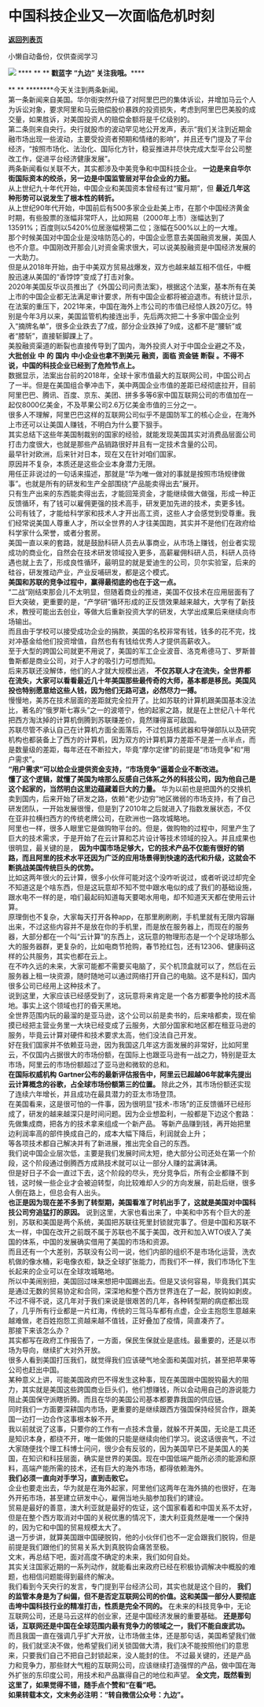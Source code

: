 # 中国科技企业又一次面临危机时刻

[**返回列表页**](/gzh/九边)

小懒自动备份，仅供查阅学习

******![](https://mmbiz.qpic.cn/mmbiz_gif/Lvm6UAoJibrP9JEWQRXR3swLXRYlFicicbg2q6gYPiapiaCkPr8GibxibGO0jcDe76cnAUJ3KBkCmyTIZBueDAOslJ0Zw/640?wx_fmt=gif)******
**** ** ** **戳蓝字 **“九边”** 关注我哦。******  

 ** ** ********今天关注到两条新闻。  
第一条新闻来自美国。华尔街突然升级了对阿里巴巴的集体诉讼，并增加马云个人为诉讼对象，要求阿里和马云赔偿股价暴跌的投资损失，考虑到阿里巴巴美股的成交量，如果胜诉，对美国投资人的赔偿金额将是千亿级别的。  
第二条则来自央行。央行就股市的波动罕见地公开发声，表示“我们关注到近期金融市场出现一些波动，主要受投资者预期和情绪的影响”，并且还专门提及了平台经济，“按照市场化、法治化、国际化方针，稳妥推进并尽快完成大型平台公司整改工作，促进平台经济健康发展”。  
两条新闻看似关联不大，其实都涉及中美竞争和中国科技企业。 **一边是来自华尔街国际资本的绞杀，另一边是中国监管层对平台企业的力挺。**  
从上世纪九十年代开始，中国企业和美国资本曾经有过“蜜月期”，但 **最近几年这种形势可以说发生了根本性的转折。**  
从上世纪90年代开始，中国前后有500多家企业赴美上市，在那个中国经济黄金时期，有些股票的涨幅非常吓人，比如网易（2000年上市）涨幅达到了13591%；百度则以5420%位居涨幅榜第二位；涨幅在500%以上的一大堆。  
那个时候美国对中国企业是没啥防范心的，中国企业愿意去美国融资发展，美国人也不介意。中国刚改开那会儿对资金需求很大，可以说美股融资是中国经济发展的一大助力。  
但是从2018年开始，由于中美双方贸易战爆发，双方也越来越互相不信任，中概股迅速从美国的“香饽饽”变成了打击对象。  
2020年美国反华议员推出了《外国公司问责法案》，根据这个法案，基本所有在美上市的中国企业都无法满足审计要求，所有中国企业都将被迫退市。有统计显示，在法案的重压下，2021年来，中国在海外上市公司的市值已经惊人跌20万亿。特别是今年3月以来，美国监管机构接连出手，先后两次把二十多家中国企业列入“摘牌名单”，很多企业跌去了7成，部分企业跌掉了9成，这都不是“腰斩”或者“膝斩”，直接斩脚踝上了。  
美股融资渠道的断裂也直接传导到了国内，海外投资人对于中国企业避之不及， **大批创业** **中** **的** **国内** **中小企业也拿不到美元**
**融资，面临** **资金链** **断裂** **。不得不说，中国的科技企业已经到了危险节点上。**  
数据显示，法案出台前的2018年，全球十家市值最大的互联网公司，中国公司占了一半。但是在美国组合拳冲击下，美中两国企业市值的差距已经彻底拉开，目前阿里巴巴、腾讯、百度、京东、美团、拼多多等6家中国互联网公司的市值加在一起仅8000亿美金，不及苹果公司2.6万亿美金市值的三分之一。  
很多人不理解，阿里巴巴这样的互联网公司似乎不是国防军工的核心企业，在海外上市还可以让美国人赚钱，不明白为什么要下狠手。  
其实总结下这些年美国制裁别的国家的经验，就能发现美国其实对消费品层面公司打击力度很大，也就是那些产品销路很好并且有一定技术含量的公司。  
最早针对欧洲，后来针对日本，现在又在针对咱们国家。  
原因并不复杂，本质还是这些企业本身潜力无限。  
用任正非说过的一句话来描述，那就是“华为唯一做对的事就是按照市场规律做事”。也就是所有的研发和生产全部围绕“产品能卖得出去”展开。  
只有生产出来的东西能卖得出去，才能回笼资金，才能继续做大做强，形成一种正反馈循环，有了钱可以雇佣更强的技术高手，研发更加先进的技术，卖更多钱。  
公司有钱了，才能给科学家和技术人才开出高工资，这些人才会感觉到受尊重。我们经常说美国人尊重人才，所以全世界的人才往美国跑，其实并不是他们在政府给科学家什么荣誉，或者分套房。  
美国一直以来的套路，就是鼓励科研人员去从事商业，从市场上赚钱，创业者实现成功的商业化，自然会在技术研发领域投入更多，高薪雇佣科研人员，科研人员待遇也就上去了，形成良性循环，最明显的就是爱迪生的公司，贝尔实验室，后来的硅谷，研发推动产业，产业反哺研发，都是这个模式。  
 **美国和苏联的竞争过程中，赢得最彻底的也在于这一点。**  
“二战”刚结束那会儿不太明显，但随着商业的推进，美国不仅技术在应用层面有了巨大突破，更重要的是，“产学研”循环形成的正反馈效果越来越大，大学有了新技术，教授可能出去创业，等做大后重新投资大学的研发，大学出成果后来继续向市场输出。  
而且由于学校可以接受成功企业的捐款，美国的名校非常有钱，钱多的花不完，找对冲基金给他们投资增值，自然也有有钱给优秀人才提供高薪收入。  
至于大型的跨国公司就更不用说了，美国的军工企业波音、洛克希德马丁、罗斯普鲁斯都是商业公司，对于人才的吸引力可想而知。  
后来苏联还没解体，他们的人才就大规模出逃，
**不仅苏联人才在流失，全世界都在流失，大家可以看看最近几十年美国那些最传奇的大师，基本都是移民。美国风投也特别愿意给这些人钱，因为他们无路可退，必然尽力一搏。**  
慢慢地，美苏在技术层面的差距就完全拉开了。比如苏联的计算机跟美国基本没法比，著名的“俄罗斯七寡头”之一的波塔宁，他的起家之路，就是在上世纪八十年代把西方淘汰掉的计算机倒腾到苏联赚差价，竟然赚得富可敌国。  
苏联尽管不承认自己在计算机方面全面落后，不过包括核武器和导弹部队以及研究机构也都装备上了西方的计算机，因为双方的计算机算力差距不是差一点半点，而是数量级的差距，每年还在不断拉大，毕竟“摩尔定律”的前提是“市场竞争”和“用户需求”。  
 **“用户需求”可以给企业提供资金支持，“市场竞争”逼着企业不断改进。**  
 **懂了这个逻辑，就懂了美国为啥那么反感自己体系之外的科技公司，因为他自己是这个起家的，当然明白这里边蕴藏着巨大的力量。**
华为以前也是把国外的交换机卖到国内，后来开始了研发之路，依赖“老少边穷”地区微弱的市场支持，有了自己研发团队，一开始发展很慢，但是到了2010年之后就进入了指数发展状态，不仅在亚非拉横扫西方的传统老牌公司，在欧洲也一路攻城略地。  
阿里也一样，很多人眼里它是做购物平台的。但是，做购物的过程中，阿里产生了巨大的技术需求，于是开始了在云计算和芯片设计等技术领域的投入。并且成果也很明显，最关键的是，
**因为中国市场足够大，它的技术产品不仅能有很好的销路，而且阿里的技术水平还因为广泛的应用场景得到快速的迭代和升级，这就会不断挑战美国传统巨头的优势。**  
比如这两年很火的云计算，很多小伙伴可能对这个没咋听说过，或者听说过却完全不知道这是个啥东西，但是这玩意却不知不觉中跟水电似的成了我们的基础设施，跟水电不一样的是，咱们最起码知道每天要喝水用电，却不知道天天都在使用云计算。  
原理倒也不复杂，大家每天打开各种app，在那里刷刷刷，手机里就有无限内容蹦出来，不过这些内容并不是放在你的手机里，而是放在服务器上，而现在的服务器，大部分都在一个叫“云计算”的东西上，这玩意的物理形态是一个个足球场那么大的服务器群，更复杂的，比如电商节抢购，春节抢红包，还有12306、健康码这样的公共服务，其实也都在云上。  
在不咋久远的未来，大家可能都不需要买电脑了，买个机顶盒就可以了，然后在云服务器上租一块资源，随时随地可以通过网络打开自己的电脑。这不是科幻，国内很多公司已经用上这种技术了。  
说到这里，大家应该已经感受到了，这玩意将来肯定是一个各方都要争抢的技术高地。事实上这个领域也打的昏天黑地。  
全世界范围内玩的最溜的是亚马逊，这个公司以前是卖书的，后来啥都卖，现在偷摸已经把主营业务里一大块已经变成了云服务，大部分国家和地区都在租亚马逊的服务，毕竟云计算对硬件和技术要求太高，他们没法自己开发。  
好在我们国家并不依赖亚马逊，因为我国这几年这方面发展的非常好，比如阿里云，不仅国内占据很大的市场份额，在国际上也跟亚马逊有一战之力，特别是亚太市场，阿里云的市场份额超过了亚马逊和微软的总和。  
 **在国际权威机构** **Gartner公布的最新评估报告中，阿里云已超越06年就率先提出** **云计算概念的谷歌，占全球市场份额第三的位置。**
除此之外，其市场份额还实现了连续六年增长，并且成功在最具潜力的亚太市场登顶。  
在美国看来，这是很可怕的一件事，因为很明显“技术-市场”的正反馈循环已经形成了，研发的越来越深只是时间问题。因为企业想盈利，一般都是下边这个套路：  
先做集成商，把各方的技术拿来组成一个新产品。 等新产品赚到钱，再开始把里边利润率高的部件换成自己的，成本大幅下降后，利润就会上升；  
等各项技术都自己解决并有了新进展，推出完全自己的东西。  
我们说中国企业层次低，主要是我们发展时间太短，绝大部分公司还处在第一个阶段，这个阶段通过倒腾西方成熟技术就可以让一部分人赚的盆满钵满。  
但是好日子不会一直过下去，这个阶段的尽头，充分竞争后，所有企业都赚不到钱，这时候一些企业才会被迫转型，向比较难却人少的方向发展，前赴后继，很多人倒在路上，但总会有人出头。  
 **也正是因为现在差不多到了转型期，美国看准了时机出手了，这就是美国对中国科技公司穷追猛打的原因。**
说到这里，大家也看出来了，中美和中苏有个巨大的差别，苏联和美国是两个系统，美国把苏联往死里封锁就完事了。但是中国和苏联不太一样，中国在改开之前既不属于苏联也不属于美国，改开和加入WTO锲入了美国的体系，中国的发展确实借用了美国的市场和资源。  
而且还有一个大差别，苏联没有公司一说，他们内部的组织不是市场化运营，洗衣机做的像水桶，彩电像衣柜，缺乏全球扩张能力，而我们不一样，我们市场化下生长起来的企业可以在全球攻城略地。  
所以中美闹别扭，美国回过味来想把中国踢出去。但是又谈何容易，毕竟我们其实是通过无数的贸易协定和合同，深深地和整个西方世界连在了一起，脱钩如剥皮。  
不过不得不说，这几年对于我们来说是很艰苦的几年，各种转型期的病症都出现了，几乎所有行业都是一片红海，传统的三驾马车都有点虚，企业主抱怨生意越来越难做，老百姓抱怨工资越来越不值钱，正好叠加了疫情，简直凑齐了。  
那接下来该怎么办？  
其实都写在政府工作报告了，一方面，保民生保就业是底线。最重要的，还是以市场为导向，继续扩大对外开放。  
很多人看到美国打压我们，就觉得我们应该硬气地全面和美国对抗，甚至把苹果等公司也赶出中国。  
某种意义上讲，可能美国政府巴不得发生这种事，现在美国跟中国脱钩最大的阻力，其实就是美国这些跨国商业巨头们，他们想赚钱，所以会动用自己的游说能力阻止美国保守派瞎折腾。而且在华的美国公司基本都要靠我国的供应链。  
同时我们一方面要深耕国内市场，更重要的是继续跟西方强国保持经贸合作，跟美国一边打一边合作这事根本躲不开。  
我以前就说了这事，只要你的工作有一点技术含量，就躲不开美国，无论是工具还是知识本身，都绕不开，唯一能做的只能是继续向他们学习。说这话很丧气，不过大家随便找个理工科博士问问，很少会有反驳的，因为美国早已不是美国人的美国，在知识和科技层面，确实是世界的美国。现在中国低端产能所必须的能源和原料，高端产能所需的技术，还有巨大的海外市场，都得依赖海外。  
 **我们必须一直向对手学习，直到击败它。**  
企业也要走出去，华为就是在海外起家，阿里他们这两年在海外搞的也很好，在海外开拓市场，甚至建立研发中心，雇佣当地头脑参加我们的建设。  
贸易是最好的善意，澳大利亚就是最好的佐证，这个国家看着和中国关系不太好，但是在整个西方取消对中国的关税优惠的情况下，澳大利亚竟然是唯一一个保持的，因为它和中国的贸易规模太大了。  
退一万步讲，就算美国跟中国硬脱钩，他的小伙伴们也不一定会跟我们脱钩，但是前提是我们跟他们的贸易关系大到真脱钩会痛苦至极。  
文末，再总结下吧，面对高度不确定的未来，我们如何自处。  
其实关注国家近期的一系列动作，就能看出来政府已经在积极协调解决中概股的难题，也相信问题能得到最终的解决。  
我们看到今天央行的发言，专门提到平台经济公司，其实也就是这个目的，
**我们的监管本身是为了纠偏，但不是否定互联网公司的价值。这和美国一部分人要彻底击垮中国科技行业的精准打击，性质是完全不同的。**
在未来的科技竞争中，无论互联网公司，还是马云这样的创业家，还是中国经济发展的重要基础。
**还是那句话，互联网还是中国在全球范围内最有竞争力的领域之一，我们不能自废武功。**  
而且我国一直在强调几乎扩大开放，让市场做主体，还是那句话，美国希望我们做的，我们就坚决不做，他希望我们闭关锁国做大清，我们决不能按照他们的意思来，只要我们自己不把自己封锁起来，没人能封的住。
不过最关键的，还是产品力和竞争力，那些财大气粗的互联网公司，应该继续打造强悍的产品，做中国在海外扩张的东印度公司，用技术和产品赢得自己的地位和声望。
**全文完，既然看到这里了，如果觉得不错，随手点个赞和“在看”吧。**  
 **如果转载本文，文末务必注明：“转自微信公众号：九边”。**

